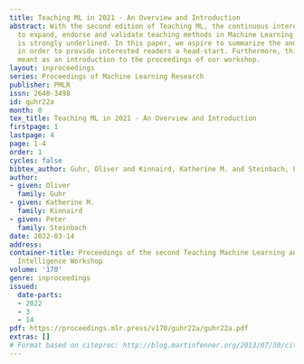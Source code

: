 ```yaml
---
title: Teaching ML in 2021 - An Overview and Introduction
abstract: With the second edition of Teaching ML, the continuous interest of the community
  to expand, endorse and validate teaching methods in Machine Learning related fields
  is strongly underlined. In this paper, we aspire to summarize the annual workshop
  in order to provide interested readers a head-start. Furthermore, this article is
  meant as an introduction to the proceedings of our workshop.
layout: inproceedings
series: Proceedings of Machine Learning Research
publisher: PMLR
issn: 2640-3498
id: guhr22a
month: 0
tex_title: Teaching ML in 2021 - An Overview and Introduction
firstpage: 1
lastpage: 4
page: 1-4
order: 1
cycles: false
bibtex_author: Guhr, Oliver and Kinnaird, Katherine M. and Steinbach, Peter
author:
- given: Oliver
  family: Guhr
- given: Katherine M.
  family: Kinnaird
- given: Peter
  family: Steinbach
date: 2022-03-14
address:
container-title: Proceedings of the second Teaching Machine Learning and Artificial
  Intelligence Workshop
volume: '170'
genre: inproceedings
issued:
  date-parts:
  - 2022
  - 3
  - 14
pdf: https://proceedings.mlr.press/v170/guhr22a/guhr22a.pdf
extras: []
# Format based on citeproc: http://blog.martinfenner.org/2013/07/30/citeproc-yaml-for-bibliographies/
---
```

